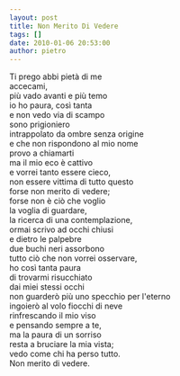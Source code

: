 ```yaml
---
layout: post
title: Non Merito Di Vedere
tags: []
date: 2010-01-06 20:53:00
author: pietro
---
```

Ti prego abbi pietà di me<br/>accecami,<br/>più vado avanti e più temo<br/>io ho paura, così tanta<br/>e non vedo via di scampo<br/>sono prigioniero<br/>intrappolato da ombre senza origine<br/>e che non rispondono al mio nome<br/>provo a chiamarti<br/>ma il mio eco è cattivo<br/>e vorrei tanto essere cieco,<br/>non essere vittima di tutto questo<br/>forse non merito di vedere;<br/>forse non è ciò che voglio<br/>la voglia di guardare,<br/>la ricerca di una contemplazione,<br/>ormai scrivo ad occhi chiusi<br/>e dietro le palpebre<br/>due buchi neri assorbono<br/>tutto ciò che non vorrei osservare,<br/>ho così tanta paura<br/>di trovarmi risucchiato<br/>dai miei stessi occhi<br/>non guarderò più uno specchio per l'eterno<br/>ingoierò al volo fiocchi di neve<br/>rinfrescando il mio viso<br/>e pensando sempre a te,<br/>ma la paura di un sorriso<br/>resta a bruciare la mia vista;<br/>vedo come chi ha perso tutto.<br/>Non merito di vedere.
